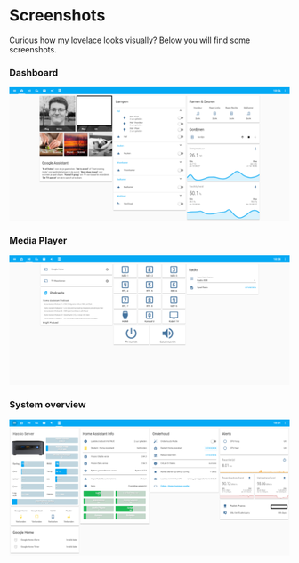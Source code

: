 # Screenshots

Curious how my lovelace looks visually? Below you will find some screenshots.

### Dashboard

![header](/extras/img/lovelace/dashboard.png)

### Media Player

![header](/extras/img/lovelace/media_player.png)

### System overview

![header](/extras/img/lovelace/system.png)
